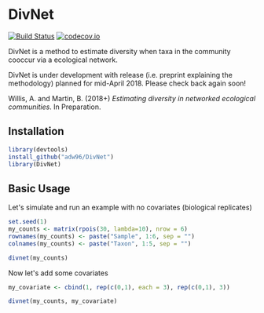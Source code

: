 
DivNet
=========

[![Build Status](https://travis-ci.org/adw96/DivNet.svg?branch=master)](https://travis-ci.org/adw96/DivNet)
[![codecov.io](https://codecov.io/gh/adw96/DivNet/coverage.svg?branch=master)](https://codecov.io/gh/adw96/DivNet?branch=master)


DivNet is a method to estimate diversity when taxa in the community cooccur via a ecological network.

DivNet is under development with release (i.e. preprint explaining the methodology) planned for mid-April 2018. Please check back again soon!

Willis, A. and Martin, B. (2018+) *Estimating diversity in networked ecological communities*. In Preparation.

## Installation ##


```r
library(devtools)
install_github("adw96/DivNet")
library(DivNet)
```

## Basic Usage ##

Let's simulate and run an example with no covariates (biological replicates)

```r
set.seed(1)
my_counts <- matrix(rpois(30, lambda=10), nrow = 6)
rownames(my_counts) <- paste("Sample", 1:6, sep = "")
colnames(my_counts) <- paste("Taxon", 1:5, sep = "")

divnet(my_counts)
```

Now let's add some covariates

```r
my_covariate <- cbind(1, rep(c(0,1), each = 3), rep(c(0,1), 3))

divnet(my_counts, my_covariate)
```
